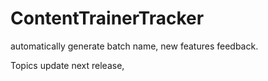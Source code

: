 # ContentTrainerTracker

automatically generate batch name,
new features feedback.

Topics update next release,